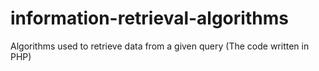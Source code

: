 # information-retrieval-algorithms
Algorithms used to retrieve data from a given query (The code written in PHP)
